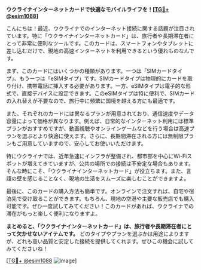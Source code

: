 **ウクライナインターネットカードで快適なモバイルライフを！[[TG💪+ @esim1088](https://t.me/s/esim1088)]**

こんにちは！最近、ウクライナでのインターネット接続に関する話題が注目されています。特に「ウクライナインターネットカード」は、旅行者や長期滞在者にとって非常に便利なツールです。このカードは、スマートフォンやタブレットに差し込むだけで、現地の高速インターネットを利用できるという優れものなんです。

まず、このカードにはいくつかの種類があります。一つは「SIMカードタイプ」、もう一つは「eSIMタイプ」です。SIMカードタイプは物理的にカードを取り付け、携帯電話に挿入する必要があります。一方、eSIMタイプは電子的な形式で、直接デバイスに設定できます。このeSIMタイプは特に便利で、SIMカードの入れ替えが不要なので、旅行中に頻繁に国境を越える方にも最適です。

また、それぞれのカードには異なるプランが用意されており、通信速度やデータ容量によって価格が異なります。例えば、日常的なインターネット利用には標準プランがおすすめですが、動画視聴やオンラインゲームなどを行う場合は高速プランを選ぶとより快適に使えます。さらに、長期間滞在される方には無制限プランもご用意していますので、安心してお使いいただけます。

特にウクライナでは、近年急速にインフラが整備され、都市部を中心にWi-Fiスポットが増えてきていますが、公共の場所での接続は不安定な場合もあります。そんな時にこそ、「ウクライナインターネットカード」が役立ちます。また、言語の壁を感じることなく、現地の生活をスムーズに楽しむことができますよ。

最後に、このカードの購入方法も簡単です。オンラインで注文すれば、自宅や宿泊先で受け取ることができます。もちろん、現地の空港や主要な販売店でも購入可能です。ぜひ一度試してみてください！このカードがあれば、ウクライナでの滞在がもっと楽しく便利になりますよ。

**まとめると、「ウクライナインターネットカード」は、旅行者や長期滞在者にとって欠かせないアイテムです。** どのタイプやプランを選ぶかは用途によりますが、どれも高い品質と安定した接続を提供してくれます。ぜひこの機会に試してみてくださいね！

[[TG💪+ @esim1088](https://t.me/s/esim1088) ![Image](https://i.postimg.cc/Y0z9fWf4/image.png)]